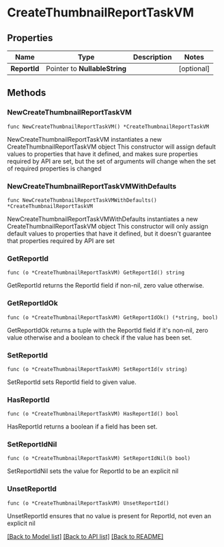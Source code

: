 # CreateThumbnailReportTaskVM

## Properties

Name | Type | Description | Notes
------------ | ------------- | ------------- | -------------
**ReportId** | Pointer to **NullableString** |  | [optional] 

## Methods

### NewCreateThumbnailReportTaskVM

`func NewCreateThumbnailReportTaskVM() *CreateThumbnailReportTaskVM`

NewCreateThumbnailReportTaskVM instantiates a new CreateThumbnailReportTaskVM object
This constructor will assign default values to properties that have it defined,
and makes sure properties required by API are set, but the set of arguments
will change when the set of required properties is changed

### NewCreateThumbnailReportTaskVMWithDefaults

`func NewCreateThumbnailReportTaskVMWithDefaults() *CreateThumbnailReportTaskVM`

NewCreateThumbnailReportTaskVMWithDefaults instantiates a new CreateThumbnailReportTaskVM object
This constructor will only assign default values to properties that have it defined,
but it doesn't guarantee that properties required by API are set

### GetReportId

`func (o *CreateThumbnailReportTaskVM) GetReportId() string`

GetReportId returns the ReportId field if non-nil, zero value otherwise.

### GetReportIdOk

`func (o *CreateThumbnailReportTaskVM) GetReportIdOk() (*string, bool)`

GetReportIdOk returns a tuple with the ReportId field if it's non-nil, zero value otherwise
and a boolean to check if the value has been set.

### SetReportId

`func (o *CreateThumbnailReportTaskVM) SetReportId(v string)`

SetReportId sets ReportId field to given value.

### HasReportId

`func (o *CreateThumbnailReportTaskVM) HasReportId() bool`

HasReportId returns a boolean if a field has been set.

### SetReportIdNil

`func (o *CreateThumbnailReportTaskVM) SetReportIdNil(b bool)`

 SetReportIdNil sets the value for ReportId to be an explicit nil

### UnsetReportId
`func (o *CreateThumbnailReportTaskVM) UnsetReportId()`

UnsetReportId ensures that no value is present for ReportId, not even an explicit nil

[[Back to Model list]](../README.md#documentation-for-models) [[Back to API list]](../README.md#documentation-for-api-endpoints) [[Back to README]](../README.md)


